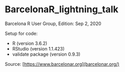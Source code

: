 # BarcelonaR_lightning_talk

Barcelona R User Group, Edition: Sep 2, 2020

Setup for code:

- R (version 3.6.2)
- RStudio (version 1.1.423)
- validate package (version 0.9.3)

Source: [https://www.barcelonar.org](barcelonar.org/)
